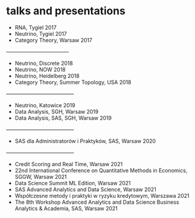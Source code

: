 # talks and presentations


- RNA, Tygiel 2017
- Neutrino, Tygiel 2017
- Category Theory, Warsaw 2017

————————————
- Neutrino, Discrete 2018
- Neutrino, NOW 2018
- Neutrino, Heidelberg 2018
- Category Theory, Summer Topology, USA 2018

—————————————
- Neutrino, Katowice 2019
- Data Analysis, SGH, Warsaw 2019
- Data Analysis, SAS, SGH, Warsaw 2019

—————————————
- SAS dla Administratorów i Praktyków, SAS, Warsaw 2020

—————————————
- Credit Scoring and Real Time, Warsaw 2021
- 22nd International Conference on Quantitative Methods in Economics, SGGW, Warsaw 2021
- Data Science Summit ML Edition, Warsaw 2021
- SAS Advanced Analytics and Data Science, Warsaw 2021
- Współczesne metody i praktyki w ryzyku kredytowym, Warszawa 2021
- The 8th Workshop Advanced Analytics and Data Science Business Analytics & Academia, SAS, Warsaw 2021
